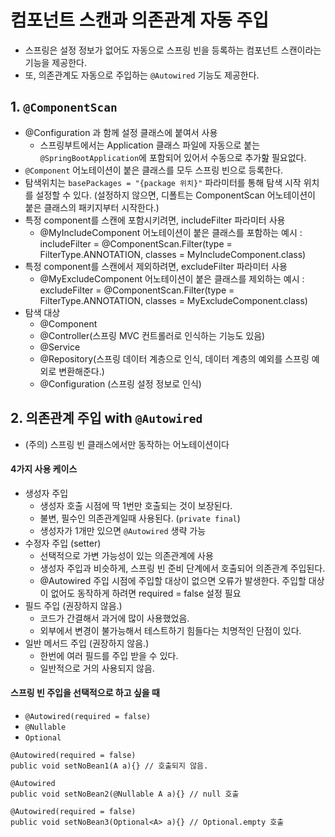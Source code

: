 # 컴포넌트 스캔과 의존관계 자동 주입
 * 스프링은 설정 정보가 없어도 자동으로 스프링 빈을 등록하는 컴포넌트 스캔이라는 기능을 제공한다.
 * 또, 의존관계도 자동으로 주입하는 `@Autowired` 기능도 제공한다.

## 1. `@ComponentScan`
 * @Configuration 과 함께 설정 클래스에 붙여서 사용
    * 스프링부트에서는 Application 클래스 파일에 자동으로 붙는 `@SpringBootApplication`에 포함되어 있어서 수동으로 추가핦 필요없다.
 * `@Component` 어노테이션이 붙은 클래스를 모두 스프링 빈으로 등록한다.
 * 탐색위치는 `basePackages = "{package 위치}"` 파라미터를 통해 탐색 시작 위치를 설정할 수 있다. (설정하지 않으면, 디폴트는 ComponentScan 어노테이션이 붙은 클래스의 패키지부터 시작한다.)
 * 특정 component를 스캔에 포함시키려면, includeFilter 파라미터 사용
    * @MyIncludeComponent 어노테이션이 붙은 클래스를 포함하는 예시 : includeFilter = @ComponentScan.Filter(type = FilterType.ANNOTATION, classes = MyIncludeComponent.class)
 * 특정 component를 스캔에서 제외하려면, excludeFilter 파라미터 사용
    * @MyExcludeComponent 어노테이션이 붙은 클래스를 제외하는 예시 : excludeFilter = @ComponentScan.Filter(type = FilterType.ANNOTATION, classes = MyExcludeComponent.class)
 * 탐색 대상
    * @Component
    * @Controller(스프링 MVC 컨트롤러로 인식하는 기능도 있음)
    * @Service
    * @Repository(스프링 데이터 계층으로 인식, 데이터 계층의 예외를 스프링 예외로 변환해준다.)
    * @Configuration (스프링 설정 정보로 인식)


## 2. 의존관계 주입 with `@Autowired`
 * (주의) 스프링 빈 클래스에서만 동작하는 어노테이션이다

#### 4가지 사용 케이스
 * 생성자 주입
    * 생성자 호출 시점에 딱 1번만 호출되는 것이 보장된다.
    * 불변, 필수인 의존관계일때 사용된다. (`private final`)
    * 생성자가 1개만 있으면 `@Autowired` 생략 가능
 * 수정자 주입 (setter)
    * 선택적으로 가변 가능성이 있는 의존관계에 사용
    * 생성자 주입과 비슷하게, 스프링 빈 준비 단계에서 호출되어 의존관계 주입된다.
    * @Autowired 주입 시점에 주입할 대상이 없으면 오류가 발생한다. 주입할 대상이 없어도 동작하게 하려면 required = false 설정 필요
 * 필드 주입 (권장하지 않음.)
    * 코드가 간결해서 과거에 많이 사용했었음.
    * 외부에서 변경이 불가능해서 테스트하기 힘들다는 치명적인 단점이 있다. 
 * 일반 메서드 주입 (권장하지 않음.)
    * 한번에 여러 필드를 주입 받을 수 있다.
    * 일반적으로 거의 사용되지 않음.

#### 스프링 빈 주입을 선택적으로 하고 싶을 때
 *  `@Autowired(required = false)`
 *  `@Nullable`
 *  `Optional`

```
@Autowired(required = false)
public void setNoBean1(A a){} // 호출되지 않음.

@Autowired
public void setNoBean2(@Nullable A a){} // null 호출

@Autowired(required = false)
public void setNoBean3(Optional<A> a){} // Optional.empty 호출

```

